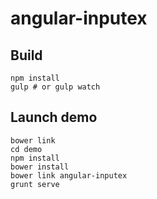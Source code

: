 angular-inputex
===============

## Build

```
npm install
gulp # or gulp watch
```


## Launch demo

```
bower link
cd demo
npm install
bower install
bower link angular-inputex
grunt serve
```


